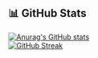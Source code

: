 ## 📊 GitHub Stats

[![Anurag's GitHub stats](https://github-readme-stats.vercel.app/api?username=produtora-impacta&theme=tokyonight&hide_border=true&border_radius=0&include_all_commits=true&locale=pt-br)](https://github.com/anuraghazra/github-readme-stats)  
[![GitHub Streak](https://github-readme-streak-stats-inky-beta.vercel.app?user=produtora-impacta&theme=tokyonight&hide_border=true&border_radius=0&card_width=500)](https://git.io/streak-stats)  
